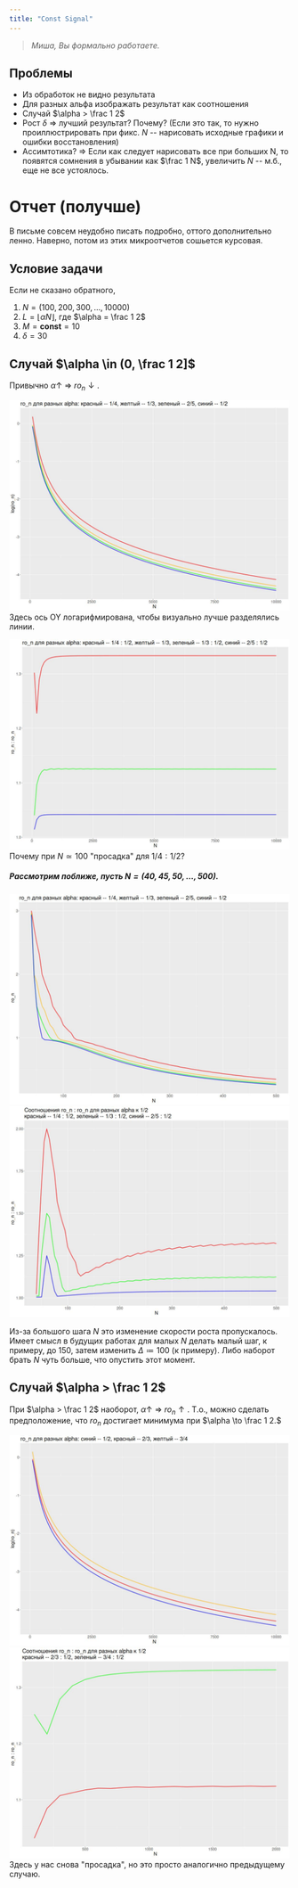 ```yaml
---
title: "Const Signal"
---
```

>*Миша, Вы формально работаете.*


## Проблемы
* Из обработок не видно результата
* Для разных альфа изображать результат как соотношения
* Случай $\alpha > \frac 1 2$ 
* Рост $\delta$ => лучший результат? Почему? 
	(Если это так, то нужно проиллюстрировать при фикс. $N$ -- нарисовать исходные графики и ошибки восстановления)
* Ассимтотика? => Если как следует нарисовать все при больших N, то появятся сомнения в убывании как $\frac 1 N$, увеличить $N$ -- м.б., еще не все устоялось.

# Отчет (получше)
В письме совсем неудобно писать подробно, оттого дополнительно ленно. 
Наверно, потом из этих микроотчетов сошьется курсовая.


## Условие задачи
Если не сказано обратного,
1. $N = (100,\,200,\,300,\ldots,10000)$
2. $L = \lfloor \alpha N \rfloor$, где $\alpha = \frac 1 2$
3. $M = \textbf{const} = 10$
4. $\delta = 30$


## Случай $\alpha \in (0, \frac 1 2]$
Привычно $\alpha \uparrow$ => $ro_n\downarrow.$ 

![ro_n_alpha](SSA/data/const/ro_n_alpha.jpg)
Здесь ось OY логарифмирована, чтобы визуально лучше разделялись линии.

![ro_n_alpha_relative](SSA/data/const/ro_n_alpha_relative.jpg)
Почему при $N \simeq 100$ "просадка" для $1/4 : 1/2$?

##### Рассмотрим поближе, пусть $N = (40, 45, 50,\ldots,500)$. 

![ro_n_alpha_closer](SSA/data/const/ro_n_alpha_closer.jpg)
![ro_n_alpha_relative_closer](SSA/data/const/ro_n_alpha_relative_closer.jpg)

Из-за большого шага $N$ это изменение скорости роста пропускалось. Имеет смысл в будущих работах для малых $N$ делать малый шаг, к примеру, до $150$, затем изменить $\Delta \coloneqq 100$ (к примеру). Либо наборот брать $N$ чуть больше, что опустить этот момент.


## Случай $\alpha > \frac 1 2$
При $\alpha > \frac 1 2$ наоборот, $\alpha \uparrow$ => $ro_n\uparrow.$ Т.о., можно сделать предположение, что $ro_n$ достигает минимума при $\alpha \to \frac 1 2.$  

![ro_n_alpha_bigger](SSA/data/const/ro_n_alpha_bigger.jpg) ![ro_n_alpha_bigger_relative](SSA/data/const/ro_n_alpha_bigger_relative.jpg)
Здесь у нас снова "просадка", но это просто аналогично предыдущему случаю.


## 